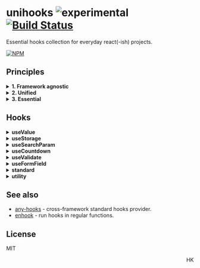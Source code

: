 # unihooks ![experimental](https://img.shields.io/badge/stability-experimental-yellow) [![Build Status](https://travis-ci.org/unihooks/unihooks.svg?branch=master)](https://travis-ci.org/unihooks/unihooks)

Essential hooks collection for everyday react(-ish) projects.

[![NPM](https://nodei.co/npm/unihooks.png?mini=true)](https://nodei.co/npm/unihooks/)

<!--
```js
import { useMedia, useQueryParam, useLocalStorage } from 'unihooks'

const MyComponent = () => {
  let [ location, setLocation ] = useMedia()
  let [ id, setId ] = useQueryParam('id', 0)
  let [ cart, setCart ] = useLocalStorage('cart', [])

  // ...
}
```
-->

## Principles

<details>
<summary><strong>1. Framework agnostic</strong></summary>
<br/>

_Unihooks_ are not bound to react and work with any hooks-enabled framework:

* [react](https://ghub.io/react)
* [preact](https://ghub.io/preact)
* [haunted](https://ghub.io/haunted)
* [spect](https://ghub.io/spect)
* [neverland](https://ghub.io/neverland)
* [atomico](https://ghub.io/atomico)
* [augmentor](https://ghub.io/augmentor)
* [dom-augmentor](https://ghub.io/dom-augmentor)
* [fuco](https://ghub.io/fuco)
* [tng-hooks](https://ghub.io/tng-hooks)
* [fn-with-hooks](https://ghub.io/fn-with-hooks)
* [unhook](https://ghub.io/unhook)
* ... see [any-hooks](https://ghub.io/any-hooks) for the full list

<!--
To switch hooks framework:

```js
import setHooks, { useState, useEffect } from 'unihooks'
import * as preactHooks from 'preact/hooks'

setHooks(preactHooks)
```
-->
</details>

<details>
<summary><strong>2. Unified</strong></summary>
<br/>

_Unihooks_ follow `useState` signature for intuitivity.

```js
let [ state, actions ] = useValue( target?, init | update? )
```

<!--
<sub>Inspired by [upsert](https://github.com/tc39/proposal-upsert), combining _insert_ and _update_ into a single function.</sub>
-->
</details>


<details>
<summary><strong>3. Essential</strong></summary>
<br/>

_Unihooks_ deliver value in reactive context, they're not mere wrappers for native API. Static hooks are avoided.

```js
const MyComponent = () => { let ua = useUserAgent() } // ✘ − user agent never changes
const MyComponent = () => { let ua = navigator.userAgent } // ✔ − direct API must be used instead
```

<!--
## Who Uses Unihooks

* [wishbox](https://wishbox.gift)
* [mobeewave]()
-->
</details>

## Hooks

<details>
<summary><strong>useValue</strong></summary>

#### `[value, setValue] = useValue(key, init?)`

Global value provider, aka _useChannel_. Can be used as value slot, eg. as application model layer without persistency. Also can be used for intercomponent communication.

```js
import { useValue } from 'unihooks'

function Component () {
  let [users, setUsers] = useValue('users', {
    data: [],
    loading: false,
    current: null
  })

  setUsers({ ...users, loading: true })

  // or as reducer
  setUsers(users => { ...users, loading: false })
}
```
</details>


<details>
<summary><strong>useStorage</strong></summary>

#### `[value, setValue] = useStorage(key, init?, options?)`

`useValue` with persistency to local/session storage.

```js
import { useStorage } from 'unihooks'

function Component1 () {
  const [count, setCount] = useStorage('my-count', 1)
}

function Component2 () {
  const [count, setCount] = useStorage('my-count')
  // count === 1

  setCount(2)
  // (↑ updates Component1 too)
}

function Component3 () {
  const [count, setCount] = useStorage('another-count', (value) => {
    // ...initialize value from store
    return value
  })
}
```

#### `options`

* `prefix` - prefix that's added to stored keys.
* `storage` - manually pass session/local/etc storage.
<!-- * `interval` - persistency interval -->

</details>

<details>
<summary><strong>useSearchParam</strong></summary>

#### `[value, setValue] = useSearchParam(name, init?)`

Reflect value to `location.search`. `value` is turned to string via [URLSearchParams](https://developer.mozilla.org/en-US/docs/Web/API/URLSearchParams).
To serialize objects or arrays, provide `.toString` method or convert manually.
Turns on `history.pushstate` and `history.replacestate` events, as well as same-origin links listener.

```js
function MyComponent () {
  let [id, setId] = useSearchParam('id')
}
```

</details>

<!--
<details>
<summary><strong>useCookie</strong></summary>

#### `[value, setValue] = useCookie(name, init?)`

Cookies accessor hook.

```js
function MyComponent () {
  const [cookie, setCookie] = useCookie('foo')

  useEffect(() => {
    setCookie('baz')
  })
}
```

Does not observe cookies (there's no implemented API for that).

</details>
-->

<!--
<details>
<summary><strong>useAttribute</strong></summary>

#### `[attr, setAttr] = useAttribute( element | ref, name)`

Element attribute hook. Serializes value to attribute, creates attribute observer, handles edge-cases. `null`/`undefined` value removes attribute from element.

```js
function MyButton() {
  let [attr, setAttr] = useAttribute(el, 'loading')

  setAttr(true)

  useEffect(() => {
    // remove attribute
    return () => setAttr()
  }, [])
}
```
</details>
-->

<!-- - [ ] `useLocation` − window.location state -->
<!-- - [ ] `useRoute` − `useLocation` with param matching -->
<!-- - [ ] `useData` − read / write element dataset -->
<!-- - [ ] `useClass` − manipulate element `classList` -->
<!-- - [ ] `useMount` − `onconnected` / `ondisconnected` events -->
<!-- - [ ] `useStyle` − set element style -->
<!-- - [ ] `usePermission` -->
<!-- - [ ] `useTitle` -->
<!-- - [ ] `useMeta` -->
<!-- - [ ] `useRoute` -->
<!-- - [ ] `useMutation` − -->
<!-- - [ ] `useHost` −  -->

<!--
<details>
<summary><strong>useElement</strong></summary>

#### `[element] = useElement( selector | element | ref )`

Get element, either from `ref`, by `selector` or directly.

Updates whenever selected element or `ref.current` changes.

```js
function MyButton() {
  let ref = useRef()
  let [value, setValue] = useElement(ref)

  return <input ref={ref} value={value}/>
}
```

</details>
-->

<!--
<details>
<summary><strong>useInput</strong></summary>

#### `[value, setValue] = useInput( name | selector | element | ref )`

Input element serves as data source. `null`/`undefined` values remove attribute from element.
Useful for organizing light input controllers, when input element is governed by other components.
To create UI, see [useFormField](#useFormField).

```js
function MyButton() {
  let ref = useRef()
  let [value, setValue] = useInput(ref)

  return <input ref={ref} value={value}/>
}
```
</details>
-->


<!--
<details>
<summary><strong>useChannel</strong></summary>

#### `[value, setValue, state] = useChannel(key: string|symbol, init?: any )`

Provides data channel for intercommunication between components. Can be used as a temporary shared state without persistency - instead of exposing props on elements or persisting storage.

</details>
-->

<!-- - [ ] `useResource` − async source with state -->
<!-- - [ ] `useSharedState` − state, shared between browser tabs -->
<!-- - [ ] `useSharedStorage` − state, shared between browser tabs -->
<!-- - [ ] `useFiles` -->
<!-- - [ ] `useDB` -->
<!-- - [ ] `useClipboard` -->
<!-- - [ ] `useFavicon` -->
<!-- - [ ] `useRemote` -->


<!-- - [ ] `useProps` − component props (view) provider. -->
<!-- - [ ] `useRender` + `createRender` − render (view) provider, instead of direct result. -->
<!-- - [ ] `useHistory` − -->
<!-- - [ ] `useHotkey` -->




<!-- ## State -->

<details>
<summary><strong>useCountdown</strong></summary>

#### `[n, reset] = useCountdown(startValue, interval=1000 | schedule?)`

Countdown value from `startValue` down to `0` with indicated `interval` in ms. Alternatively, a scheduler function can be passed as `schedule` argument, that can be eg. [worker-timers](https://ghub.io/worker-timers)-based implementation.

```js
import { useCountdown } from 'unihooks'
import { setInterval, clearInterval } from 'worker-timers'

const Demo = () => {
  const [count, reset] = useCountdown(30, fn => {
    let id = setInterval(fn, 1000)
    return () => clearInterval(id)
  });

  return `Remains: ${count}s`
};
```
</details>


<details>
<summary><strong>useValidate</strong></summary>

#### `[error, validate] = useValidate(validator: Function | Array, init? )`

Provides validation functionality.

* `validator` is a function or an array of functions `value => error | true ?`.
* `init` is optional initial value to validate.

```js
function MyComponent () {
  let [usernameError, validateUsername] = useValidate([
    value => !value ? 'Username is required' : true,
    value => value.length < 2 ? 'Username must be at least 2 chars long' : true
  ])

  return <>
    <input onChange={e => validateUsername(e.target.value) && handleInputChange(e) } {...inputProps}/>
    { usernameError }
  </>
}
```
</details>


<details>
<summary><strong>useFormField</strong></summary>

#### `[inputProps, field] = useFormField(options)`

Form field state helper. Handles input state and validation.
Useful for organizing controlled inputs or forms, a nice minimal replacement to form hooks.

```js
let [props, field] = useFormField({
  name: 'password',
  type: 'password',
  validate: value => !!value
})

return <input {...props} />

// spread can be used directly on field too
// return <input {...field} />
```

#### `options`

* `value` - initial input value.
* `persist = false` - persist input state between sessions.
* `validate` - custom validator for input, modifies `field.error`. See `useValidate`.
* `required` - if value must not be empty.
* `...props` - the rest of props is passed to `props`

#### `field`

* `value` - current input value.
* `error` - current validation error. Revalidates on blur, `null` on focus.
* `valid: bool` - is valid value, revalidates on blur.
* `focus: bool` - if input is focused.
* `touched: bool` - if input was focused.
* `set(value)` - set input value.
* `reset()` - reset form state to initial.
* `validate(value)` - force-validate input.


</details>


<!-- - [ ] `useForm` − form state hook -->
<!-- - [ ] `useTable` − table state hook -->
<!-- - [ ] `useDialog` − dialog builder helper -->
<!-- - [ ] `useMenu` − menu builder helper -->
<!-- - [ ] `useToast` − toast builder helper -->
<!-- - [ ] `usePopover` − popover builder helper -->
<!-- - [ ] `useLocale` − -->

<!-- #### Appearance -->

<!-- - [ ] `useMedia` -->
<!-- - [ ] `useCSS` -->
<!-- - [ ] `useSize` -->
<!-- - [ ] `useFullscreen` -->
<!-- - [ ] `useAudio` -->
<!-- - [ ] `useSpeech` -->
<!-- - [ ] `useLockBodyScroll` -->

<!-- #### Interaction -->

<!-- - [ ] `useHover` − hover state of an element -->
<!-- - [ ] `useEvent` − subscribe to an event -->
<!-- - [ ] `useResize` − track element size -->
<!-- - [ ] `useIntersection` − track element intersection via Intersection observer -->
<!-- - [ ] `useDrag` / `useDrop` − drag / drop interaction helper -->
<!-- - [ ] `useIdle` − track idle state -->
<!-- - [ ] `useMove` − track mouse/pointer move with inertia -->
<!-- - [ ] `usePan` − track panning -->
<!-- - [ ] `useZoom` − track zoom -->
<!-- - [ ] `useKey` − track key press -->
<!-- - [ ] `useShortcut` − track combination of keys -->
<!-- - [ ] `useArrows` − track arrows -->
<!-- - [ ] `useTyping` − detect if user is typing -->
<!-- - [ ] `useScrolling` − detect if user is scolling -->
<!-- - [ ] `usePageLeave` − -->
<!-- - [ ] `useScroll` − -->
<!-- - [ ] `useClickAway` − -->
<!-- - [ ] `useFocusOutside` − -->

<!-- #### Hardware -->

<!-- - [ ] `useNetwork` -->
<!-- - [ ] `useOrientation` -->
<!-- - [ ] `useMedia` -->
<!-- - [ ] `useAccelerometer` -->
<!-- - [ ] `useBattery` -->
<!-- - [ ] `useGeolocation` -->
<!-- - [ ] `useMediaDevices` -->
<!-- - [ ] `useVibrate` -->
<!-- - [ ] `useMotion` -->

<!-- #### Async / Stream -->

<!-- - [ ] `useStream` -->
<!-- - [ ] `useObservable` -->
<!-- - [ ] `useAsyncIterator` -->
<!-- - [ ] `useGenerator` -->
<!-- - [ ] `usePromise` -->
<!-- - [ ] `useEmitter` -->

<!--
<details>
<summary><strong>useThrottle</strong></summary>
</details>

<!-- - [ ] `useDefined` -->
<!-- - [ ] `useTween` -->
<!-- - [ ] `useTimeout` -->
<!-- - [ ] `useInterval` -->
<!-- - [ ] `useIdle` -->
<!-- - [ ] `useImmediate` -->
<!-- - [ ] `useRaf` -->
<!-- - [ ] `useToggle` -->
<!-- - [ ] `usePing` -->
<!-- - [ ] `useFSM` -->
<!-- - [ ] `useAsync` -->
<!-- - [ ] `useHooked` - run hooks-enabled effect -->
<!-- - [ ] `useCounter` − track state of a number -->


<details>
<summary><strong>standard</strong></summary>
<br/>

For convenience, unihooks export current framework hooks. To switch hooks, use `setHooks` - the default export.

```js
import setHooks, { useState, useEffect } from 'unihooks'
import * as hooks from 'preact/hooks'

setHooks(hooks)

function Timer() {
  let [count, setCount] = useState(0)
  useEffect(() => {
    let id = setInterval(() => setCount(c => ++c))
    return () => clearInterval(id)
  }, [])
}
```

</details>

<details>
<summary><strong>utility</strong></summary>
<br/>

Utility hooks, useful for high-order-hooks.

#### `update = useUpdate()`

Force-update component, regardless of internal state.

#### `prev = usePrevious(value)`

Returns the previous state as described in the [React hooks FAQ](https://reactjs.org/docs/hooks-faq.html#how-to-get-the-previous-props-or-state).

<!--
useSyncEffect
useInit
useDestroy
useResetState
-->

</details>

## See also

* [any-hooks](https://ghub.io/any-hooks) - cross-framework standard hooks provider.
* [enhook](https://ghub.io/enhook) - run hooks in regular functions.

## License

MIT

<p align="right">HK</p>

